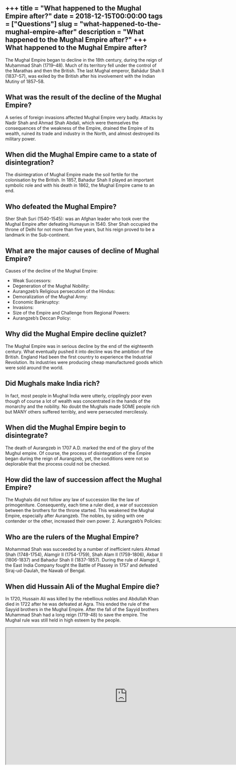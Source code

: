 +++
title = "What happened to the Mughal Empire after?"
date = 2018-12-15T00:00:00
tags = ["Questions"]
slug = "what-happened-to-the-mughal-empire-after"
description = "What happened to the Mughal Empire after?"
+++
What happened to the Mughal Empire after?
-----------------------------------------

The Mughal Empire began to decline in the 18th century, during the reign of Muḥammad Shah (1719–48). Much of its territory fell under the control of the Marathas and then the British. The last Mughal emperor, Bahādur Shah II (1837–57), was exiled by the British after his involvement with the Indian Mutiny of 1857–58.

What was the result of the decline of the Mughal Empire?
--------------------------------------------------------

A series of foreign invasions affected Mughal Empire very badly. Attacks by Nadir Shah and Ahmad Shah Abdali, which were themselves the consequences of the weakness of the Empire, drained the Empire of its wealth, ruined its trade and industry in the North, and almost destroyed its military power.

When did the Mughal Empire came to a state of disintegration?
-------------------------------------------------------------

The disintegration of Mughal Empire made the soil fertile for the colonisation by the British. In 1857, Bahadur Shah II played an important symbolic role and with his death in 1862, the Mughal Empire came to an end.

Who defeated the Mughal Empire?
-------------------------------

Sher Shah Suri (1540-1545): was an Afghan leader who took over the Mughal Empire after defeating Humayun in 1540. Sher Shah occupied the throne of Delhi for not more than five years, but his reign proved to be a landmark in the Sub-continent.

What are the major causes of decline of Mughal Empire?
------------------------------------------------------

Causes of the decline of the Mughal Empire:

- Weak Successors:
- Degeneration of the Mughal Nobility:
- Aurangzeb’s Religious persecution of the Hindus:
- Demoralization of the Mughal Army:
- Economic Bankruptcy:
- Invasions:
- Size of the Empire and Challenge from Regional Powers:
- Aurangzeb’s Deccan Policy:

Why did the Mughal Empire decline quizlet?
------------------------------------------

The Mughal Empire was in serious decline by the end of the eighteenth century. What eventually pushed it into decline was the ambition of the British. England Had been the first country to experience the Industrial Revolution. Its industries were producing cheap manufactured goods which were sold around the world.

Did Mughals make India rich?
----------------------------

In fact, most people in Mughal India were utterly, cripplingly poor even though of course a lot of wealth was concentrated in the hands of the monarchy and the nobility. No doubt the Mughals made SOME people rich but MANY others suffered terribly, and were persecuted mercilessly.

When did the Mughal Empire begin to disintegrate?
-------------------------------------------------

The death of Aurangzeb in 1707 A.D. marked the end of the glory of the Mughul empire. Of course, the process of disintegration of the Empire began during the reign of Aurangzeb, yet, the conditions were not so deplorable that the process could not be checked.

How did the law of succession affect the Mughal Empire?
-------------------------------------------------------

The Mughals did not follow any law of succession like the law of primogeniture. Consequently, each time a ruler died, a war of succession between the brothers for the throne started. This weakened the Mughal Empire, especially after Aurangzeb. The nobles, by siding with one contender or the other, increased their own power. 2. Aurangzeb’s Policies:

Who are the rulers of the Mughal Empire?
----------------------------------------

Mohammad Shah was succeeded by a number of inefficient rulers Ahmad Shah (1748-1754), Alamgir II (1754-1759), Shah Alam II (1759-1806), Akbar II (1806-1837) and Bahadur Shah II (1837-1857). During the rule of Alamgir II, the East India Company fought the Battle of Plassey in 1757 and defeated Siraj-ud-Daulah, the Nawab of Bengal.

When did Hussain Ali of the Mughal Empire die?
----------------------------------------------

In 1720, Hussain Ali was killed by the rebellious nobles and Abdullah Khan died in 1722 after he was defeated at Agra. This ended the rule of the Sayyid brothers in the Mughal Empire. After the fall of the Sayyid brothers Muhammad Shah had a long reign (1719-48) to save the empire. The Mughal rule was still held in high esteem by the people.

<iframe allow="accelerometer; autoplay; clipboard-write; encrypted-media; gyroscope; picture-in-picture" allowfullscreen="" class="__youtube_prefs__  epyt-is-override  no-lazyload" data-no-lazy="1" data-origheight="433" data-origwidth="770" data-skipgform_ajax_framebjll="" height="433" id="_ytid_44814" loading="lazy" src="https://www.youtube.com/embed/hhl6aNZezC0?enablejsapi=1&autoplay=0&cc_load_policy=0&cc_lang_pref=&iv_load_policy=1&loop=0&modestbranding=0&rel=1&fs=1&playsinline=0&autohide=2&theme=dark&color=red&controls=1&" title="YouTube player" width="770"></iframe>